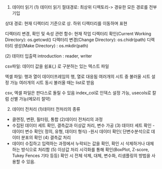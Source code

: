 1. 데이터 읽기
(1) 데이터 읽기
절대경로: 최상위 디렉토리-> 경유한 모든 경로를 전부 기입

상대 경로: 현재 디렉터리 기준으로 상. 하위 디렉터리를 이동하며 표현

디렉터리 변경, 확인 및 속성 관련 함수:
현재 작업 디렉터리 확인(Current Working Directory): os.getcwd()
디렉터리 변경(Change Directory): os.chidr(path)
디렉터리 생성(Make Directory) : os.mkdir(path)

(2) 데이터 입출력
introduction :
reader, writer

csv파일:
데이터 값을 쉼표(,) 로 구분하는 있는 텍스트 파일

엑셀 파일:
행과 열이 데이터프레임의 행, 열로 대응됨
여러개의 시트 중 불러올 시트 설정 가능
여러개의 시트 동시 불러올 때는 list로 받음

csv, 엑셀 파일은 판다스로 돌릴 수 있음
index_col로 인덱스 설정 가능, usecols로 칼럼 선별 가능(메모리 절약)

2. 데이터 전처리
(1)데이터 전처리의 종류
- 클렌징, 변환, 필터링, 통합
(2)데이터 전처리의 과정
- 수집된 데이터 세트 확인, 결측값과 이상값 처리, 변수 가공
(3) 데이터 세트 확인 
-데이터 변수 확인( 정의, 유형, 데이터 형식)
-원시 데이터 확인( 단변수분석으로 데이터 분포의 확인
(4) 결측값 처리
- 데이터 수집하고 입력하는 과정에서 누락되는 값을 확인, 
확인 시 삭제하거나 대체하는 방식으로 처리함
(5) 이상값 처리
시각화를 통해 확인(BoxPlot, Z-score, Tukey Fences 기타 등등)
확인 시 전체 삭제, 대체, 변수화, 리샘플링의 방법을 사용할 수 있음.